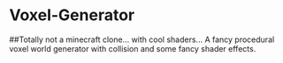 # Voxel-Generator
##Totally not a minecraft clone... with cool shaders...
A fancy procedural voxel world generator with collision and some fancy shader effects.
